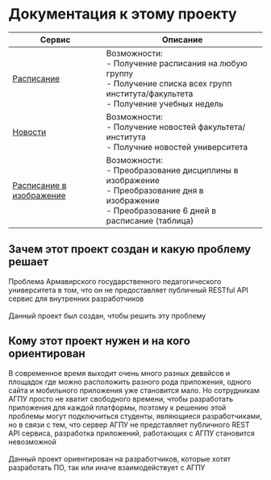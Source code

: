 # Документация к этому проекту

| Сервис                                                         | Описание                                                                                                                                           |
|----------------------------------------------------------------|----------------------------------------------------------------------------------------------------------------------------------------------------|
| [Расписание](docs/TimetableService/docs.md)                    | Возможности:<br/>- Получение расписания на любую группу<br/>- Получение списка всех групп института/факультета<br/>- Получение учебных недель      |
| [Новости](docs/NewsService/docs.md)                            | Возможности:<br/>- Получение новостей факультета/института<br/>- Получние новостей университета                                                    |
| [Расписание в изображение](docs/TimetableImageService/docs.md) | Возможности: <br>- Преобразование дисциплины в изображение<br>- Преобразование дня в изображение<br>- Преобразование 6 дней в расписание (таблица) |

## Зачем этот проект создан и какую проблему решает

Проблема Армавирского государственного педагогического университета в том, что он не предоставляет публичный RESTful API сервис для внутренних разработчиков
<br>
<br>
Данный проект был создан, чтобы решить эту проблему

## Кому этот проект нужен и на кого ориентирован

В современное время выходит очень много разных девайсов
и площадок где можно расположить разного рода приложения,
одного сайта и мобильного приложения уже становится мало.
Но сотрудникам АГПУ просто не хватит свободного времени, чтобы разработать
приложения для каждой платформы, поэтому к решению этой проблемы
могут подключиться студенты, являющиеся разработчиками,
но в связи с тем, что сервер АГПУ не представляет публичного REST API
сервиса, разработка приложений, работающих с АГПУ становится невозможной
<br>
<br>
Данный проект ориентирован на разработчиков, которые хотят
разработать ПО, так или иначе взаимодействует с АГПУ